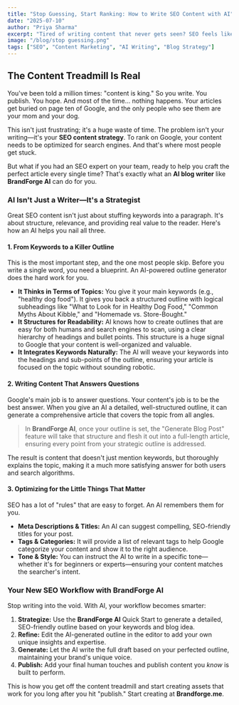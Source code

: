 ```yaml
---
title: "Stop Guessing, Start Ranking: How to Write SEO Content with AI"
date: "2025-07-10"
author: "Priya Sharma"
excerpt: "Tired of writing content that never gets seen? SEO feels like a dark art, but an AI blog writer can be your guiding light. Learn how to use AI to create blog posts that Google and your readers will love."
image: "/blog/stop guessing.png"
tags: ["SEO", "Content Marketing", "AI Writing", "Blog Strategy"]
---
```


## The Content Treadmill Is Real

You've been told a million times: "content is king." So you write. You publish. You hope. And most of the time... nothing happens. Your articles get buried on page ten of Google, and the only people who see them are your mom and your dog.

This isn't just frustrating; it's a huge waste of time. The problem isn't your writing—it's your **SEO content strategy**. To rank on Google, your content needs to be optimized for search engines. And that's where most people get stuck.

But what if you had an SEO expert on your team, ready to help you craft the perfect article every single time? That's exactly what an **AI blog writer** like **BrandForge AI** can do for you.

### AI Isn't Just a Writer—It's a Strategist

Great SEO content isn't just about stuffing keywords into a paragraph. It's about structure, relevance, and providing real value to the reader. Here's how an AI helps you nail all three.

#### 1. From Keywords to a Killer Outline

This is the most important step, and the one most people skip. Before you write a single word, you need a blueprint. An AI-powered outline generator does the hard work for you.

-   **It Thinks in Terms of Topics:** You give it your main keywords (e.g., "healthy dog food"). It gives you back a structured outline with logical subheadings like "What to Look for in Healthy Dog Food," "Common Myths About Kibble," and "Homemade vs. Store-Bought."
-   **It Structures for Readability:** AI knows how to create outlines that are easy for both humans and search engines to scan, using a clear hierarchy of headings and bullet points. This structure is a huge signal to Google that your content is well-organized and valuable.
-   **It Integrates Keywords Naturally:** The AI will weave your keywords into the headings and sub-points of the outline, ensuring your article is focused on the topic without sounding robotic.

#### 2. Writing Content That Answers Questions

Google's main job is to answer questions. Your content's job is to be the best answer. When you give an AI a detailed, well-structured outline, it can generate a comprehensive article that covers the topic from all angles.

> In **BrandForge AI**, once your outline is set, the "Generate Blog Post" feature will take that structure and flesh it out into a full-length article, ensuring every point from your strategic outline is addressed.

The result is content that doesn't just mention keywords, but thoroughly explains the topic, making it a much more satisfying answer for both users and search algorithms.

#### 3. Optimizing for the Little Things That Matter

SEO has a lot of "rules" that are easy to forget. An AI remembers them for you.

-   **Meta Descriptions & Titles:** An AI can suggest compelling, SEO-friendly titles for your post.
-   **Tags & Categories:** It will provide a list of relevant tags to help Google categorize your content and show it to the right audience.
-   **Tone & Style:** You can instruct the AI to write in a specific tone—whether it's for beginners or experts—ensuring your content matches the searcher's intent.

### Your New SEO Workflow with BrandForge AI

Stop writing into the void. With AI, your workflow becomes smarter:

1.  **Strategize:** Use the **BrandForge AI** Quick Start to generate a detailed, SEO-friendly outline based on your keywords and blog idea.
2.  **Refine:** Edit the AI-generated outline in the editor to add your own unique insights and expertise.
3.  **Generate:** Let the AI write the full draft based on your perfected outline, maintaining your brand's unique voice.
4.  **Publish:** Add your final human touches and publish content you *know* is built to perform.

This is how you get off the content treadmill and start creating assets that work for you long after you hit "publish." Start creating at **Brandforge.me**.
